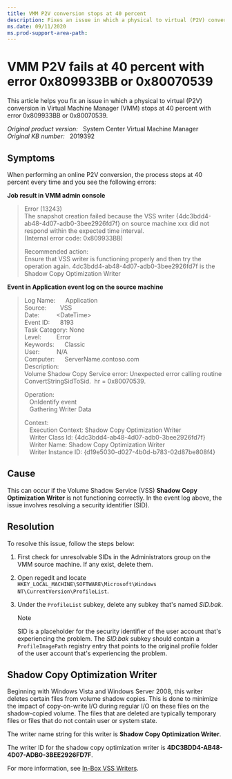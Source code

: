 ```yaml
---
title: VMM P2V conversion stops at 40 percent
description: Fixes an issue in which a physical to virtual (P2V) conversion in Virtual Machine Manager stops at 40 percent with error 0x809933BB or 0x80070539.
ms.date: 09/11/2020
ms.prod-support-area-path:
---
```

# VMM P2V fails at 40 percent with error 0x809933BB or 0x80070539

This article helps you fix an issue in which a physical to virtual (P2V) conversion in Virtual Machine Manager (VMM) stops at 40 percent with error 0x809933BB or 0x80070539.

_Original product version:_ &nbsp; System Center Virtual Machine Manager  
_Original KB number:_ &nbsp; 2019392

## Symptoms

When performing an online P2V conversion, the process stops at 40 percent every time and you see the following errors:

**Job result in VMM admin console**

> Error (13243)  
> The snapshot creation failed because the VSS writer {4dc3bdd4-ab48-4d07-adb0-3bee2926fd7f} on source machine xxx did not respond within the expected time interval.  
> (Internal error code: 0x809933BB)
>
> Recommended action:  
> Ensure that VSS writer is functioning properly and then try the operation again.
4dc3bdd4-ab48-4d07-adb0-3bee2926fd7f is the Shadow Copy Optimization Writer

**Event in Application event log on the source machine**

> Log Name:      Application  
> Source:        VSS  
> Date:          \<DateTime>  
> Event ID:      8193  
> Task Category: None  
> Level:         Error  
> Keywords:      Classic  
> User:          N/A  
> Computer:      ServerName.contoso.com  
> Description:  
> Volume Shadow Copy Service error: Unexpected error calling routine ConvertStringSidToSid.  hr = 0x80070539.
>  
> Operation:  
   OnIdentify event  
   Gathering Writer Data
>
> Context:  
   Execution Context: Shadow Copy Optimization Writer  
   Writer Class Id: {4dc3bdd4-ab48-4d07-adb0-3bee2926fd7f}  
   Writer Name: Shadow Copy Optimization Writer  
   Writer Instance ID: {d19e5030-d027-4b0d-b783-02d87be808f4}  

## Cause

This can occur if the Volume Shadow Service (VSS) **Shadow Copy Optimization Writer** is not functioning correctly. In the event log above, the issue involves resolving a security identifier (SID).

## Resolution

To resolve this issue, follow the steps below:

1. First check for unresolvable SIDs in the Administrators group on the VMM source machine. If any exist, delete them.
2. Open regedit and locate `HKEY_LOCAL_MACHINE\SOFTWARE\Microsoft\Windows NT\CurrentVersion\ProfileList`.
3. Under the `ProfileList` subkey, delete any subkey that's named *SID.bak*.

    > [!NOTE]
    > SID is a placeholder for the security identifier of the user account that's experiencing the problem. The *SID.bak* subkey should contain a `ProfileImagePath` registry entry that points to the original profile folder of the user account that's experiencing the problem.

## Shadow Copy Optimization Writer

Beginning with Windows Vista and Windows Server 2008, this writer deletes certain files from volume shadow copies. This is done to minimize the impact of copy-on-write I/O during regular I/O on these files on the shadow-copied volume. The files that are deleted are typically temporary files or files that do not contain user or system state.

The writer name string for this writer is **Shadow Copy Optimization Writer**.

The writer ID for the shadow copy optimization writer is **4DC3BDD4-AB48-4D07-ADB0-3BEE2926FD7F**.

For more information, see [In-Box VSS Writers](/windows/win32/vss/in-box-vss-writers).
